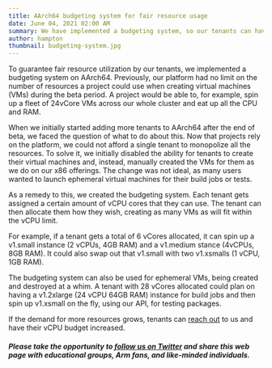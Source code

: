 ```yaml
---
title: AArch64 budgeting system for fair resource usage
date: June 04, 2021 02:00 AM
summary: We have implemented a budgeting system, so our tenants can have fair resource usage on the platform
author: hampton
thumbnail: budgeting-system.jpg
---
```


To guarantee fair resource utilization by our tenants, we implemented a budgeting system on AArch64. Previously, our platform had no limit on the number of resources a project could use when creating virtual machines (VMs) during the beta period. A project would be able to, for example, spin up a fleet of 24vCore VMs across our whole cluster and eat up all the CPU and RAM.

When we initially started adding more tenants to AArch64 after the end of beta, we faced the question of what to do about this. Now that projects rely on the platform, we could not afford a single tenant to monopolize all the resources. To solve it, we initially disabled the ability for tenants to create their virtual machines and, instead, manually created the VMs for them as we do on our x86 offerings. The change was not ideal, as many users wanted to launch ephemeral virtual machines for their build jobs or tests.

As a remedy to this, we created the budgeting system. Each tenant gets assigned a certain amount of vCPU cores that they can use. The tenant can then allocate them how they wish, creating as many VMs as will fit within the vCPU limit.

For example, if a tenant gets a total of 6 vCores allocated, it can spin up a v1.small instance (2 vCPUs, 4GB RAM) and a v1.medium stance (4vCPUs, 8GB RAM). It could also swap out that v1.small with two v1.xsmalls (1 vCPU, 1GB RAM).

The budgeting system can also be used for ephemeral VMs, being created and destroyed at a whim. A tenant with 28 vCores allocated could plan on having a v1.2xlarge (24 vCPU 64GB RAM) instance for build jobs and then spin up v1.xsmall on the fly, using our API, for testing packages.

If the demand for more resources grows, tenants can [reach out](https://aarch64.com/contact) to us and have their vCPU budget increased.

##### Please take the opportunity to [follow us on Twitter](https://twitter.com/fosshostorg) and share this web page with educational groups, Arm fans, and like-minded individuals.
